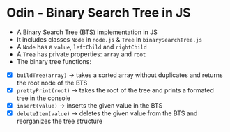 # Odin - Binary Search Tree in JS

- A Binary Search Tree (BTS) implementation in JS
- It includes classes `Node` in `node.js` & `Tree` in `binarySearchTree.js`
- A `Node` has a `value`, `leftChild` and `rightChild`
- A `Tree` has private properties: `array` and `root`
- The binary tree functions:
- [x] `buildTree(array)` -> takes a sorted array without duplicates and returns the root node of the BTS
- [x] `prettyPrint(root)` -> takes the root of the tree and prints a formated tree in the console
- [x] `insert(value)` -> inserts the given value in the BTS
- [x] `deleteItem(value)` -> deletes the given value from the BTS and reorganizes the tree structure
